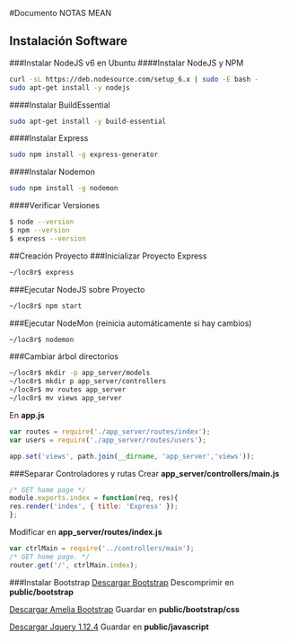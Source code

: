 #Documento NOTAS MEAN
## Instalación Software
###Instalar NodeJS v6 en Ubuntu
####Instalar NodeJS y NPM
```bash
curl -sL https://deb.nodesource.com/setup_6.x | sudo -E bash -
sudo apt-get install -y nodejs
```
####Instalar BuildEssential
```bash
sudo apt-get install -y build-essential
```
####Instalar Express
```bash
sudo npm install -g express-generator
```
####Instalar Nodemon
```bash
sudo npm install -g nodemon
```



####Verificar Versiones
```bash
$ node --version
$ npm --version
$ express --version
```

##Creación Proyecto
###Inicializar Proyecto Express
```bash
~/loc8r$ express
```
###Ejecutar NodeJS sobre Proyecto 
```bash
~/loc8r$ npm start
```
###Ejecutar NodeMon (reinicia automáticamente si hay cambios)
```bash
~/loc8r$ nodemon
```

###Cambiar árbol directorios
```bash
~/loc8r$ mkdir -p app_server/models 
~/loc8r$ mkdir p app_server/controllers
~/loc8r$ mv routes app_server
~/loc8r$ mv views app_server
```

En **app.js**
```javascript
var routes = require('./app_server/routes/index');
var users = require('./app_server/routes/users');
```

```javascript
app.set('views', path.join(__dirname, 'app_server','views'));
```


###Separar Controladores y rutas
Crear **app_server/controllers/main.js**
```javascript
/* GET home page */
module.exports.index = function(req, res){
res.render('index', { title: 'Express' });
};
```

Modificar en  **app_server/routes/index.js**
```javascript
var ctrlMain = require('../controllers/main');
/* GET home page. */
router.get('/', ctrlMain.index);
```

###Instalar Bootstrap
[Descargar Bootstrap](http://getbootstrap.com)
Descomprimir en **public/bootstrap**

[Descargar Amelia Bootstrap](https://github.com/simonholmes/amelia/blob/master/amelia.bootstrap.min.css)
Guardar en **public/bootstrap/css**

[Descargar Jquery 1.12.4](https://code.jquery.com/jquery-1.12.4.min.js)
Guardar en **public/javascript**


